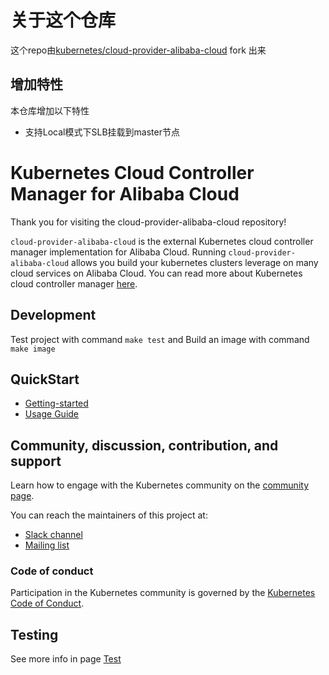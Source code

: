 # 关于这个仓库
这个repo由[kubernetes/cloud-provider-alibaba-cloud](https://github.com/kubernetes/cloud-provider-alibaba-cloud) fork
出来

## 增加特性
本仓库增加以下特性
- 支持Local模式下SLB挂载到master节点

# Kubernetes Cloud Controller Manager for Alibaba Cloud

Thank you for visiting the cloud-provider-alibaba-cloud repository!


`cloud-provider-alibaba-cloud` is the external Kubernetes cloud controller manager implementation for Alibaba Cloud. Running `cloud-provider-alibaba-cloud` allows you build your kubernetes clusters leverage on many cloud services on Alibaba Cloud. You can read more about Kubernetes cloud controller manager [here](https://kubernetes.io/docs/tasks/administer-cluster/running-cloud-controller/).

## Development

Test project with command ```make test``` and Build an image with command ```make image```

## QuickStart

- [Getting-started](docs/getting-started.md)
- [Usage Guide](docs/usage.md)


## Community, discussion, contribution, and support

Learn how to engage with the Kubernetes community on the [community page](http://kubernetes.io/community/).

You can reach the maintainers of this project at:

- [Slack channel](https://kubernetes.slack.com/messages/sig-cloud-provider)
- [Mailing list](https://groups.google.com/forum/#!forum/kubernetes-sig-cloud-provider)

### Code of conduct

Participation in the Kubernetes community is governed by the [Kubernetes Code of Conduct](code-of-conduct.md).

## Testing
See more info in page [Test](https://github.com/kubernetes/cloud-provider-alibaba-cloud/tree/master/docs/testing.md)